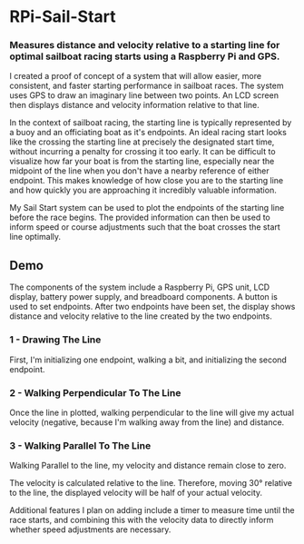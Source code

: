 # RPi-Sail-Start
### Measures distance and velocity relative to a starting line for optimal sailboat racing starts using a Raspberry Pi and GPS. 

I created a proof of concept of a system that will allow easier, more consistent, and faster starting performance in sailboat races. The system uses GPS to draw an imaginary line between two points. An LCD screen then displays distance and velocity information relative to that line. 

In the context of sailboat racing, the starting line is typically represented by a buoy and an officiating boat as it's endpoints. An ideal racing start looks like the crossing the starting line at precisely the designated start time, without incurring a penalty for crossing it too early. It can be difficult to visualize how far your boat is from the starting line, especially near the midpoint of the line when you don't have a nearby reference of either endpoint. This makes knowledge of how close you are to the starting line and how quickly you are approaching it incredibly valuable information. 

My Sail Start system can be used to plot the endpoints of the starting line before the race begins. The provided information can then be used to inform speed or course adjustments such that the boat crosses the start line optimally. 


## Demo
The components of the system include a Raspberry Pi, GPS unit, LCD display, battery power supply, and breadboard components. A button is used to set endpoints. After two endpoints have been set, the display shows distance and velocity relative to the line created by the two endpoints.

### 1 - Drawing The Line
First, I'm initializing one endpoint, walking a bit, and initializing the second endpoint.


### 2 - Walking Perpendicular To The Line
Once the line in plotted, walking perpendicular to the line will give my actual velocity (negative, because I'm walking away from the line) and distance.


### 3 - Walking Parallel To The Line
Walking Parallel to the line, my velocity and distance remain close to zero. 


The velocity is calculated relative to the line. Therefore, moving 30° relative to the line, the displayed velocity will be half of your actual velocity. 

Additional features I plan on adding include a timer to measure time until the race starts, and combining this with the velocity data to directly inform whether speed adjustments are necessary. 
